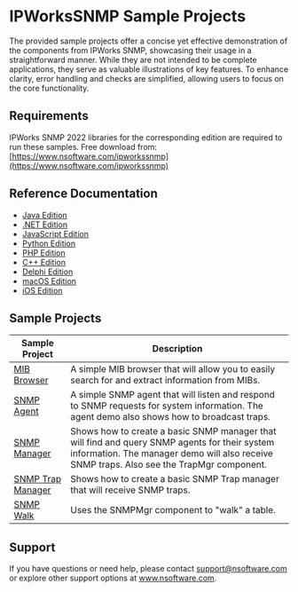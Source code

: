# IPWorksSNMP Sample Projects
The provided sample projects offer a concise yet effective demonstration of the components from IPWorks SNMP, showcasing their usage in a straightforward manner. While they are not intended to be complete applications, they serve as valuable illustrations of key features. To enhance clarity, error handling and checks are simplified, allowing users to focus on the core functionality.

## Requirements
IPWorks SNMP 2022 libraries for the corresponding edition are required to run these samples.  Free download from: [https://www.nsoftware.com/ipworkssnmp](https://www.nsoftware.com/ipworkssnmp)

## Reference Documentation
* [Java Edition](https://cdn.nsoftware.com/help/INH/java/)
* [.NET Edition](https://cdn.nsoftware.com/help/INH/cs/)
* [JavaScript Edition](https://cdn.nsoftware.com/help/INH/js/)
* [Python Edition](https://cdn.nsoftware.com/help/INH/py/)
* [PHP Edition](https://cdn.nsoftware.com/help/INH/php/)
* [C++ Edition](https://cdn.nsoftware.com/help/INH/cpp/)
* [Delphi Edition](https://cdn.nsoftware.com/help/INH/dlp/)
* [macOS Edition](https://cdn.nsoftware.com/help/INH/mac/)
* [iOS Edition](https://cdn.nsoftware.com/help/INH/mac/)

## Sample Projects
| Sample Project | Description |
| --- | --- |
| [MIB Browser](./IPWorks%20SNMP%20Samples/MIB%20Browser) | A simple MIB browser that will allow you to easily search for and extract information from MIBs. |
| [SNMP Agent](./IPWorks%20SNMP%20Samples/SNMP%20Agent) | A simple SNMP agent that will listen and respond to SNMP requests for system information.  The agent demo also shows how to broadcast traps. |
| [SNMP Manager](./IPWorks%20SNMP%20Samples/SNMP%20Manager) | Shows how to create a basic SNMP manager that will find and query SNMP agents for their system information.  The manager demo will also receive SNMP traps.  Also see the TrapMgr component. |
| [SNMP Trap Manager](./IPWorks%20SNMP%20Samples/SNMP%20Trap%20Manager) | Shows how to create a basic SNMP Trap manager that will receive SNMP traps. |
| [SNMP Walk](./IPWorks%20SNMP%20Samples/SNMP%20Walk) | Uses the SNMPMgr component to "walk" a table. |

## Support
If you have questions or need help, please contact support@nsoftware.com or explore other support options 
at www.nsoftware.com.
